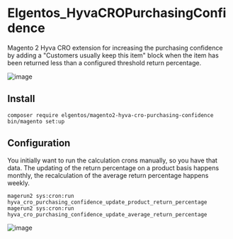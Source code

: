 # Elgentos_HyvaCROPurchasingConfidence

Magento 2 Hyva CRO extension for increasing the purchasing confidence by adding a "Customers usually keep this item" block when the item has been returned less than a configured threshold return percentage.

![image](https://github.com/user-attachments/assets/83531365-f0c7-4318-80aa-735767d6c36a)

## Install

```
composer require elgentos/magento2-hyva-cro-purchasing-confidence
bin/magento set:up
```

## Configuration

You initially want to run the calculation crons manually, so you have that data. The updating of the return percentage on a product basis happens monthly, the recalculation of the average return percentage happens weekly.

```
magerun2 sys:cron:run hyva_cro_purchasing_confidence_update_product_return_percentage
magerun2 sys:cron:run hyva_cro_purchasing_confidence_update_average_return_percentage
```

![image](https://github.com/user-attachments/assets/be21c4e0-cd83-4ccb-8bfb-45d9660134ad)
